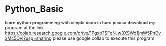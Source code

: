 # Python_Basic
learn python programming with simple code in here 
please download my program at the link https://colab.research.google.com/drive/1PgxbTSFqN_w3XSWd1jmW5PnDvxMc5OyI?usp=sharing
please use google collab to execute this program 
